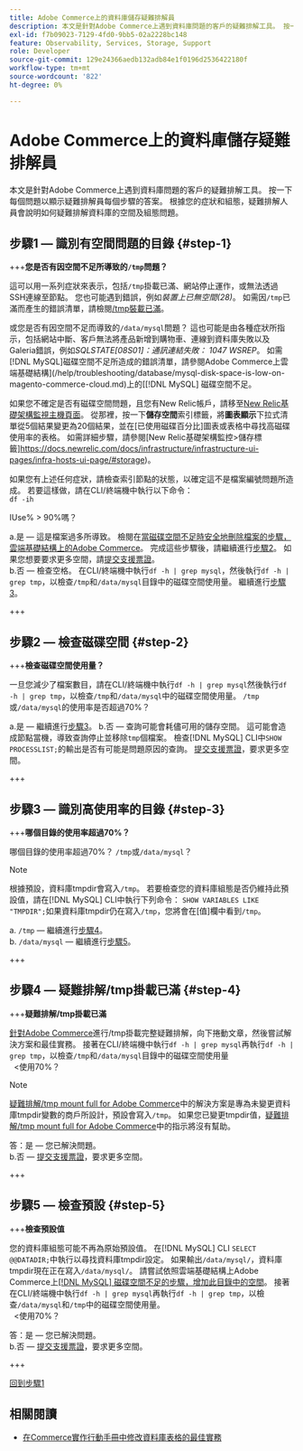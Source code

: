 ```yaml
---
title: Adobe Commerce上的資料庫儲存疑難排解員
description: 本文是針對Adobe Commerce上遇到資料庫問題的客戶的疑難排解工具。 按一下每個問題以顯示疑難排解員每個步驟的答案。 根據您的症狀和組態，疑難排解人員會說明如何疑難排解資料庫的空間及組態問題。
exl-id: f7b09023-7129-4fd0-9bb5-02a2228bc148
feature: Observability, Services, Storage, Support
role: Developer
source-git-commit: 129e24366aedb132adb84e1f0196d2536422180f
workflow-type: tm+mt
source-wordcount: '822'
ht-degree: 0%

---
```


# Adobe Commerce上的資料庫儲存疑難排解員

本文是針對Adobe Commerce上遇到資料庫問題的客戶的疑難排解工具。 按一下每個問題以顯示疑難排解員每個步驟的答案。 根據您的症狀和組態，疑難排解人員會說明如何疑難排解資料庫的空間及組態問題。

## 步驟1 — 識別有空間問題的目錄 {#step-1}

+++**您是否有因空間不足所導致的`/tmp`問題？**

這可以用一系列症狀來表示，包括`/tmp`掛載已滿、網站停止運作，或無法透過SSH連線至節點。 您也可能遇到錯誤，例如&#x200B;_裝置上已無空間(28)_。 如需因`/tmp`已滿而產生的錯誤清單，請檢閱[/tmp裝載已滿](/help/troubleshooting/miscellaneous/tmp-mount-full.md)。

或您是否有因空間不足而導致的`/data/mysql`問題？ 這也可能是由各種症狀所指示，包括網站中斷、客戶無法將產品新增到購物車、連線到資料庫失敗以及Galeria錯誤，例如&#x200B;_SQLSTATE\[08S01\]：通訊連結失敗： 1047 WSREP_。 如需[!DNL MySQL]磁碟空間不足所造成的錯誤清單，請參閱Adobe Commerce上雲端基礎結構](/help/troubleshooting/database/mysql-disk-space-is-low-on-magento-commerce-cloud.md)上的[[!DNL MySQL] 磁碟空間不足。

如果您不確定是否有磁碟空間問題，且您有New Relic帳戶，請移至[New Relic基礎架構監視主機頁面](https://docs.newrelic.com/docs/infrastructure/infrastructure-ui-pages/infra-hosts-ui-page/)。 從那裡，按一下&#x200B;**儲存空間**&#x200B;索引標籤，將&#x200B;**圖表顯示**&#x200B;下拉式清單從5個結果變更為20個結果，並在[已使用磁碟百分比]圖表或表格中尋找高磁碟使用率的表格。 如需詳細步驟，請參閱[New Relic基礎架構監控>儲存標籤]https://docs.newrelic.com/docs/infrastructure/infrastructure-ui-pages/infra-hosts-ui-page/#storage)。

如果您有上述任何症狀，請檢查索引節點的狀態，以確定這不是檔案編號問題所造成。 若要這樣做，請在CLI/終端機中執行以下命令：\
`df -ih`

IUse% > 90%嗎？

a.是 — 這是檔案過多所導致。 檢閱在[當磁碟空間不足時安全地刪除檔案的步驟，雲端基礎結構上的Adobe Commerce](https://experienceleague.adobe.com/en/docs/experience-cloud-kcs/kbarticles/ka-26889)。 完成這些步驟後，請繼續進行[步驟2](#step-2)。 如果您想要要求更多空間，請[提交支援票證](/help/help-center-guide/help-center/magento-help-center-user-guide.md#submit-ticket)。\
b.否 — 檢查空格。 在CLI/終端機中執行`df -h | grep mysql`，然後執行`df -h | grep tmp`，以檢查`/tmp`和`/data/mysql`目錄中的磁碟空間使用量。 繼續進行[步驟3](#step-3)。

+++

## 步驟2 — 檢查磁碟空間 {#step-2}

+++**檢查磁碟空間使用量？**

一旦您減少了檔案數目，請在CLI/終端機中執行`df -h | grep mysql`然後執行`df -h | grep tmp`，以檢查`/tmp`和`/data/mysql`中的磁碟空間使用量。 `/tmp`或`/data/mysql`的使用率是否超過70%？

a.是 — 繼續進行[步驟3](#step-3)。
b.否 — 查詢可能會耗儘可用的儲存空間。 這可能會造成節點當機，導致查詢停止並移除`tmp`個檔案。 檢查[!DNL MySQL] CLI中`SHOW PROCESSLIST;`的輸出是否有可能是問題原因的查詢。 [提交支援票證](/help/help-center-guide/help-center/magento-help-center-user-guide.md#submit-ticket)，要求更多空間。

+++

## 步驟3 — 識別高使用率的目錄 {#step-3}

+++**哪個目錄的使用率超過70%？**

哪個目錄的使用率超過70%？ `/tmp`或`/data/mysql`？

>[!NOTE]
>
>根據預設，資料庫tmpdir會寫入`/tmp`。 若要檢查您的資料庫組態是否仍維持此預設值，請在[!DNL MySQL] CLI中執行下列命令： `SHOW VARIABLES LIKE "TMPDIR";`如果資料庫tmpdir仍在寫入`/tmp`，您將會在[值]欄中看到`/tmp`。

a. `/tmp` — 繼續進行[步驟4](#step-4)。 \
b. `/data/mysql` — 繼續進行[步驟5](#step-5)。

+++

## 步驟4 — 疑難排解/tmp掛載已滿 {#step-4}

+++**疑難排解/tmp掛載已滿**

[針對Adobe Commerce](/help/troubleshooting/miscellaneous/tmp-mount-full.md)進行/tmp掛載完整疑難排解，向下捲動文章，然後嘗試解決方案和最佳實務。 接著在CLI/終端機中執行`df -h | grep mysql`再執行`df -h | grep tmp`，以檢查`/tmp`和`/data/mysql`目錄中的磁碟空間使用量\
  &lt;使用70%？

>[!NOTE]
>
>[疑難排解/tmp mount full for Adobe Commerce](/help/troubleshooting/miscellaneous/tmp-mount-full.md)中的解決方案是專為未變更資料庫tmpdir變數的商戶所設計，預設會寫入`/tmp`。 如果您已變更tmpdir值，[疑難排解/tmp mount full for Adobe Commerce](/help/troubleshooting/miscellaneous/tmp-mount-full.md)中的指示將沒有幫助。

答：是 — 您已解決問題。 \
b.否 — [提交支援票證](/help/help-center-guide/help-center/magento-help-center-user-guide.md#submit-ticket)，要求更多空間。

+++

## 步驟5 — 檢查預設 {#step-5}

+++**檢查預設值**

您的資料庫組態可能不再為原始預設值。 在[!DNL MySQL] CLI `SELECT @@DATADIR;`中執行以尋找資料庫tmpdir設定。 如果輸出`/data/mysql/`，資料庫tmpdir現在正在寫入`/data/mysql/`。 請嘗試依照雲端基礎結構上Adobe Commerce上[[!DNL MySQL] 磁碟空間不足的步驟，增加此目錄中的空間](/help/troubleshooting/database/mysql-disk-space-is-low-on-magento-commerce-cloud.md)。 接著在CLI/終端機中執行`df -h | grep mysql`再執行`df -h | grep tmp`，以檢查`/data/mysql`和`/tmp`中的磁碟空間使用量。\
  &lt;使用70%？

答：是 — 您已解決問題。 \
b.否 — [提交支援票證](/help/help-center-guide/help-center/magento-help-center-user-guide.md#submit-ticket)，要求更多空間。

+++

[回到步驟1](#step-1)

## 相關閱讀

* [在Commerce實作行動手冊中修改資料庫表格的最佳實務](https://experienceleague.adobe.com/en/docs/commerce-operations/implementation-playbook/best-practices/development/modifying-core-and-third-party-tables#why-adobe-recommends-avoiding-modifications)
